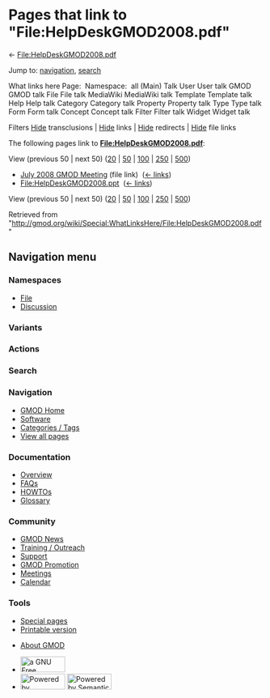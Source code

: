 <div id="mw-page-base" class="noprint">

</div>

<div id="mw-head-base" class="noprint">

</div>

<div id="content" class="mw-body" role="main">

<span id="top"></span>

<div id="mw-js-message" style="display:none;">

</div>



# <span dir="auto">Pages that link to "File:HelpDeskGMOD2008.pdf"</span>

<div id="bodyContent">

<div id="contentSub">

←
[File:HelpDeskGMOD2008.pdf](/wiki/File:HelpDeskGMOD2008.pdf "File:HelpDeskGMOD2008.pdf")

</div>

<div id="jump-to-nav" class="mw-jump">

Jump to: [navigation](#mw-navigation), [search](#p-search)

</div>

<div id="mw-content-text">

What links here Page:  Namespace:  all (Main) Talk User User talk GMOD
GMOD talk File File talk MediaWiki MediaWiki talk Template Template talk
Help Help talk Category Category talk Property Property talk Type Type
talk Form Form talk Concept Concept talk Filter Filter talk Widget
Widget talk

Filters
[Hide](/mediawiki/index.php?title=Special:WhatLinksHere/File:HelpDeskGMOD2008.pdf&hidetrans=1 "Special:WhatLinksHere/File:HelpDeskGMOD2008.pdf")
transclusions \|
[Hide](/mediawiki/index.php?title=Special:WhatLinksHere/File:HelpDeskGMOD2008.pdf&hidelinks=1 "Special:WhatLinksHere/File:HelpDeskGMOD2008.pdf")
links \|
[Hide](/mediawiki/index.php?title=Special:WhatLinksHere/File:HelpDeskGMOD2008.pdf&hideredirs=1 "Special:WhatLinksHere/File:HelpDeskGMOD2008.pdf")
redirects \|
[Hide](/mediawiki/index.php?title=Special:WhatLinksHere/File:HelpDeskGMOD2008.pdf&hideimages=1 "Special:WhatLinksHere/File:HelpDeskGMOD2008.pdf")
file links

The following pages link to
**[File:HelpDeskGMOD2008.pdf](/wiki/File:HelpDeskGMOD2008.pdf "File:HelpDeskGMOD2008.pdf")**:

View (previous 50 \| next 50)
([20](/mediawiki/index.php?title=Special:WhatLinksHere/File:HelpDeskGMOD2008.pdf&limit=20 "Special:WhatLinksHere/File:HelpDeskGMOD2008.pdf")
\|
[50](/mediawiki/index.php?title=Special:WhatLinksHere/File:HelpDeskGMOD2008.pdf&limit=50 "Special:WhatLinksHere/File:HelpDeskGMOD2008.pdf")
\|
[100](/mediawiki/index.php?title=Special:WhatLinksHere/File:HelpDeskGMOD2008.pdf&limit=100 "Special:WhatLinksHere/File:HelpDeskGMOD2008.pdf")
\|
[250](/mediawiki/index.php?title=Special:WhatLinksHere/File:HelpDeskGMOD2008.pdf&limit=250 "Special:WhatLinksHere/File:HelpDeskGMOD2008.pdf")
\|
[500](/mediawiki/index.php?title=Special:WhatLinksHere/File:HelpDeskGMOD2008.pdf&limit=500 "Special:WhatLinksHere/File:HelpDeskGMOD2008.pdf"))

- [July 2008 GMOD
  Meeting](/wiki/July_2008_GMOD_Meeting "July 2008 GMOD Meeting") (file
  link) ‎ <span class="mw-whatlinkshere-tools">([←
  links](/mediawiki/index.php?title=Special:WhatLinksHere&target=July+2008+GMOD+Meeting "Special:WhatLinksHere"))</span>
- [File:HelpDeskGMOD2008.ppt](/wiki/File:HelpDeskGMOD2008.ppt "File:HelpDeskGMOD2008.ppt")
  ‎ <span class="mw-whatlinkshere-tools">([←
  links](/mediawiki/index.php?title=Special:WhatLinksHere&target=File%3AHelpDeskGMOD2008.ppt "Special:WhatLinksHere"))</span>

View (previous 50 \| next 50)
([20](/mediawiki/index.php?title=Special:WhatLinksHere/File:HelpDeskGMOD2008.pdf&limit=20 "Special:WhatLinksHere/File:HelpDeskGMOD2008.pdf")
\|
[50](/mediawiki/index.php?title=Special:WhatLinksHere/File:HelpDeskGMOD2008.pdf&limit=50 "Special:WhatLinksHere/File:HelpDeskGMOD2008.pdf")
\|
[100](/mediawiki/index.php?title=Special:WhatLinksHere/File:HelpDeskGMOD2008.pdf&limit=100 "Special:WhatLinksHere/File:HelpDeskGMOD2008.pdf")
\|
[250](/mediawiki/index.php?title=Special:WhatLinksHere/File:HelpDeskGMOD2008.pdf&limit=250 "Special:WhatLinksHere/File:HelpDeskGMOD2008.pdf")
\|
[500](/mediawiki/index.php?title=Special:WhatLinksHere/File:HelpDeskGMOD2008.pdf&limit=500 "Special:WhatLinksHere/File:HelpDeskGMOD2008.pdf"))

</div>

<div class="printfooter">

Retrieved from
"<http://gmod.org/wiki/Special:WhatLinksHere/File:HelpDeskGMOD2008.pdf>"

</div>

<div id="catlinks" class="catlinks catlinks-allhidden">

</div>

<div class="visualClear">

</div>

</div>

</div>

<div id="mw-navigation">

## Navigation menu

<div id="mw-head">



<div id="left-navigation">

<div id="p-namespaces" class="vectorTabs" role="navigation"
aria-labelledby="p-namespaces-label">

### Namespaces

- <span id="ca-nstab-image"><a href="/wiki/File:HelpDeskGMOD2008.pdf" accesskey="c"
  title="View the file page [c]">File</a></span>
- <span id="ca-talk"><a
  href="/mediawiki/index.php?title=File_talk:HelpDeskGMOD2008.pdf&amp;action=edit&amp;redlink=1"
  accesskey="t"
  title="Discussion about the content page [t]">Discussion</a></span>

</div>

<div id="p-variants" class="vectorMenu emptyPortlet" role="navigation"
aria-labelledby="p-variants-label">

### 

### Variants[](#)

<div class="menu">

</div>

</div>

</div>

<div id="right-navigation">



<div id="p-cactions" class="vectorMenu emptyPortlet" role="navigation"
aria-labelledby="p-cactions-label">

### Actions[](#)

<div class="menu">

</div>

</div>

<div id="p-search" role="search">

### Search

<div id="simpleSearch">

</div>

</div>

</div>

</div>

<div id="mw-panel">

<div id="p-logo" role="banner">

<a href="/wiki/Main_Page"
style="background-image: url(http://gmod.org/images/GMOD-cogs.png);"
title="Visit the main page"></a>

</div>

<div id="p-Navigation" class="portal" role="navigation"
aria-labelledby="p-Navigation-label">

### Navigation

<div class="body">

- <span id="n-GMOD-Home">[GMOD Home](/wiki/Main_Page)</span>
- <span id="n-Software">[Software](/wiki/GMOD_Components)</span>
- <span id="n-Categories-.2F-Tags">[Categories /
  Tags](/wiki/Categories)</span>
- <span id="n-View-all-pages">[View all
  pages](/wiki/Special:AllPages)</span>

</div>

</div>

<div id="p-Documentation" class="portal" role="navigation"
aria-labelledby="p-Documentation-label">

### Documentation

<div class="body">

- <span id="n-Overview">[Overview](/wiki/Overview)</span>
- <span id="n-FAQs">[FAQs](/wiki/Category:FAQ)</span>
- <span id="n-HOWTOs">[HOWTOs](/wiki/Category:HOWTO)</span>
- <span id="n-Glossary">[Glossary](/wiki/Glossary)</span>

</div>

</div>

<div id="p-Community" class="portal" role="navigation"
aria-labelledby="p-Community-label">

### Community

<div class="body">

- <span id="n-GMOD-News">[GMOD News](/wiki/GMOD_News)</span>
- <span id="n-Training-.2F-Outreach">[Training /
  Outreach](/wiki/Training_and_Outreach)</span>
- <span id="n-Support">[Support](/wiki/Support)</span>
- <span id="n-GMOD-Promotion">[GMOD
  Promotion](/wiki/GMOD_Promotion)</span>
- <span id="n-Meetings">[Meetings](/wiki/Meetings)</span>
- <span id="n-Calendar">[Calendar](/wiki/Calendar)</span>

</div>

</div>

<div id="p-tb" class="portal" role="navigation"
aria-labelledby="p-tb-label">

### Tools

<div class="body">

- <span id="t-specialpages"><a href="/wiki/Special:SpecialPages" accesskey="q"
  title="A list of all special pages [q]">Special pages</a></span>
- <span id="t-print"><a
  href="/mediawiki/index.php?title=Special:WhatLinksHere/File:HelpDeskGMOD2008.pdf&amp;printable=yes"
  rel="alternate" accesskey="p"
  title="Printable version of this page [p]">Printable version</a></span>

</div>

</div>

</div>

</div>

<div id="footer" role="contentinfo">

- <span id="footer-places-about">[About
  GMOD](/wiki/GMOD:About "GMOD:About")</span>

<!-- -->

- <span id="footer-copyrightico">[<img src="http://www.gnu.org/graphics/gfdl-logo-small.png" width="88"
  height="31" alt="a GNU Free Documentation License" />](http://www.gnu.org/licenses/fdl-1.3.html)</span>
- <span id="footer-poweredbyico">[<img src="/mediawiki/skins/common/images/poweredby_mediawiki_88x31.png"
  width="88" height="31" alt="Powered by MediaWiki" />](//www.mediawiki.org/)
  [<img
  src="/mediawiki/extensions/SemanticMediaWiki/includes/../resources/images/smw_button.png"
  width="88" height="31" alt="Powered by Semantic MediaWiki" />](https://www.semantic-mediawiki.org/wiki/Semantic_MediaWiki)</span>

<div style="clear:both">

</div>

</div>
